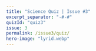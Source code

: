 ```yaml
---
title: "Science Quiz | Issue #3"
excerpt_separator: "-#-#"
quizId: "quiz3"
issue: 3
permalink: /issue3/quiz/
hero-image: "lyrid.webp"
---
```


